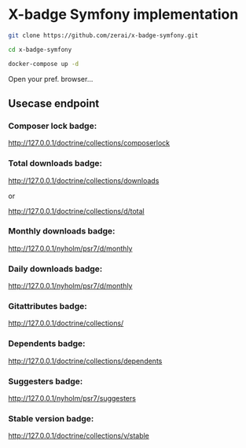 # X-badge Symfony implementation



```bash
git clone https://github.com/zerai/x-badge-symfony.git

cd x-badge-symfony

docker-compose up -d
```

Open your pref. browser...

## Usecase endpoint 

### Composer lock badge:

http://127.0.0.1/doctrine/collections/composerlock

### Total downloads badge:

http://127.0.0.1/doctrine/collections/downloads

or

http://127.0.0.1/doctrine/collections/d/total

### Monthly downloads badge:

http://127.0.0.1/nyholm/psr7/d/monthly

### Daily downloads badge:

http://127.0.0.1/nyholm/psr7/d/monthly

### Gitattributes badge:

http://127.0.0.1/doctrine/collections/

### Dependents badge:

http://127.0.0.1/doctrine/collections/dependents

### Suggesters badge:

http://127.0.0.1/nyholm/psr7/suggesters

### Stable version badge:

http://127.0.0.1/doctrine/collections/v/stable